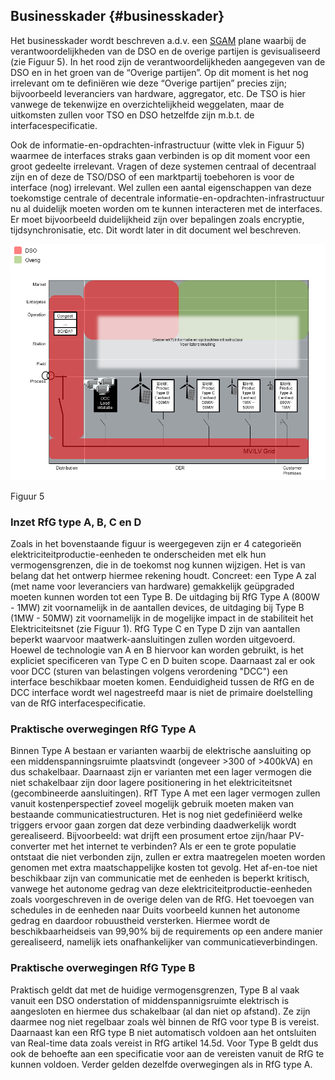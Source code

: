 ## Businesskader {#businesskader}

Het businesskader wordt beschreven a.d.v. een [SGAM](http://ec.europa.eu/energy/sites/ener/files/documents/xpert_group1_reference_architecture.pdf) plane waarbij de verantwoordelijkheden van de DSO en de overige partijen is gevisualiseerd \(zie Figuur 5\). In het rood zijn de verantwoordelijkheden aangegeven van de DSO en in het groen van de “Overige partijen”. Op dit moment is het nog irrelevant om te definiëren wie deze “Overige partijen” precies zijn; bijvoorbeeld leveranciers van hardware, aggregator, etc. De TSO is hier vanwege de tekenwijze en overzichtelijkheid weggelaten, maar de uitkomsten zullen voor TSO en DSO hetzelfde zijn m.b.t. de interfacespecificatie.

Ook de informatie-en-opdrachten-infrastructuur \(witte vlek in Figuur 5\) waarmee de interfaces straks gaan verbinden is op dit moment voor een groot gedeelte irrelevant. Vragen of deze systemen centraal of decentraal zijn en of deze de TSO/DSO of een marktpartij toebehoren is voor de interface \(nog\) irrelevant. Wel zullen een aantal eigenschappen van deze toekomstige centrale of decentrale informatie-en-opdrachten-infrastructuur nu al duidelijk moeten worden om te kunnen interacteren met de interfaces. Er moet bijvoorbeeld duidelijkheid zijn over bepalingen zoals encryptie, tijdsynchronisatie, etc. Dit wordt later in dit document wel beschreven.

![](/assets/180123_EUDevicesSGAM_UCs_git_2.png)

Figuur 5

### Inzet RfG type A, B, C en D
Zoals in het bovenstaande figuur is weergegeven zijn er 4 categorieën elektriciteitproductie-eenheden te onderscheiden met elk hun vermogensgrenzen, die in de toekomst nog kunnen wijzigen. Het is van belang dat het ontwerp hiermee rekening houdt. Concreet: een Type A zal \(met name voor leveranciers van hardware\) gemakkelijk geüpgraded moeten kunnen worden tot een Type B. 
De uitdaging bij RfG Type A (800W - 1MW) zit voornamelijk in de aantallen devices, de uitdaging bij Type B (1MW - 50MW) zit voornamelijk in de mogelijke impact in de stabiliteit het Elektriciteitsnet \(zie Figuur 1\). RfG Type C en Type D zijn van aantallen beperkt waarvoor maatwerk-aansluitingen zullen worden uitgevoerd. Hoewel de technologie van A en B hiervoor kan worden gebruikt, is het expliciet specificeren van Type C en D buiten scope. Daarnaast zal er ook voor DCC \(sturen van belastingen volgens verordening "DCC"\) een interface beschikbaar moeten komen. Eenduidigheid tussen de RfG en de DCC interface wordt wel nagestreefd maar is niet de primaire doelstelling van de RfG interfacespecificatie.

### Praktische overwegingen RfG Type A
Binnen Type A bestaan er varianten waarbij de elektrische aansluiting op een middenspanningsruimte plaatsvindt \(ongeveer &gt;300 of &gt;400kVA\) en dus schakelbaar. Daarnaast zijn er varianten met een lager vermogen die niet schakelbaar zijn door lagere positionering in het elektriciteitsnet \(gecombineerde aansluitingen\). RfT Type A met een lager vermogen zullen vanuit kostenperspectief zoveel mogelijk gebruik moeten maken van bestaande communicatiestructuren. Het is nog niet gedefiniëerd welke triggers ervoor gaan zorgen dat deze verbinding daadwerkelijk wordt gerealiseerd. Bijvoorbeeld: wat drijft een prosument ertoe zijn/haar PV-converter met het internet te verbinden? Als er een te grote populatie ontstaat die niet verbonden zijn, zullen er extra maatregelen moeten worden genomen met extra maatschappelijke kosten tot gevolg.
Het af-en-toe niet beschikbaar zijn van communicatie met de eenheden is beperkt kritisch, vanwege het autonome gedrag van deze elektriciteitproductie-eenheden zoals voorgeschreven in de overige delen van de RfG. Het toevoegen van schedules in de eenheden naar Duits voorbeeld kunnen het autonome gedrag en daardoor robuustheid versterken. Hiermee wordt de beschikbaarheidseis van 99,90% bij de requirements op een andere manier gerealiseerd, namelijk iets onafhankelijker van communicatieverbindingen.

### Praktische overwegingen RfG Type B
Praktisch geldt dat met de huidige vermogensgrenzen, Type B al vaak vanuit een DSO onderstation of middenspannigsruimte elektrisch is aangesloten en hiermee dus schakelbaar \(al dan niet op afstand\). Ze zijn daarmee nog niet regelbaar zoals wèl binnen de RfG voor type B is vereist. Daarnaast kan een RfG type B niet automatisch voldoen aan het ontsluiten van Real-time data zoals vereist in RfG artikel 14.5d. Voor Type B geldt dus ook de behoefte aan een specificatie voor aan de vereisten vanuit de RfG te kunnen voldoen. Verder gelden dezelfde overwegingen als in RfG type A.
